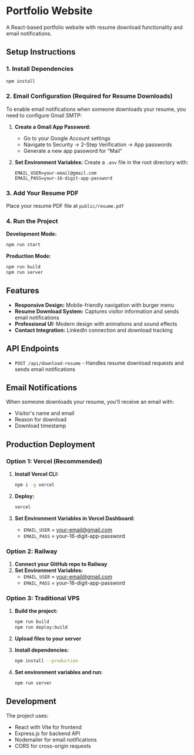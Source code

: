 # Portfolio Website

A React-based portfolio website with resume download functionality and email notifications.

<!-- Updated: Latest deployment with email notifications -->

## Setup Instructions

### 1. Install Dependencies
```bash
npm install
```

### 2. Email Configuration (Required for Resume Downloads)

To enable email notifications when someone downloads your resume, you need to configure Gmail SMTP:

1. **Create a Gmail App Password:**
   - Go to your Google Account settings
   - Navigate to Security → 2-Step Verification → App passwords
   - Generate a new app password for "Mail"

2. **Set Environment Variables:**
   Create a `.env` file in the root directory with:
   ```
   EMAIL_USER=your-email@gmail.com
   EMAIL_PASS=your-16-digit-app-password
   ```

### 3. Add Your Resume PDF
Place your resume PDF file at `public/resume.pdf`

### 4. Run the Project

**Development Mode:**
```bash
npm run start
```

**Production Mode:**
```bash
npm run build
npm run server
```

## Features

- **Responsive Design:** Mobile-friendly navigation with burger menu
- **Resume Download System:** Captures visitor information and sends email notifications
- **Professional UI:** Modern design with animations and sound effects
- **Contact Integration:** LinkedIn connection and download tracking

## API Endpoints

- `POST /api/download-resume` - Handles resume download requests and sends email notifications

## Email Notifications

When someone downloads your resume, you'll receive an email with:
- Visitor's name and email
- Reason for download
- Download timestamp

## Production Deployment

### Option 1: Vercel (Recommended)

1. **Install Vercel CLI:**
   ```bash
   npm i -g vercel
   ```

2. **Deploy:**
   ```bash
   vercel
   ```

3. **Set Environment Variables in Vercel Dashboard:**
   - `EMAIL_USER` = your-email@gmail.com
   - `EMAIL_PASS` = your-16-digit-app-password

### Option 2: Railway

1. **Connect your GitHub repo to Railway**
2. **Set Environment Variables:**
   - `EMAIL_USER` = your-email@gmail.com
   - `EMAIL_PASS` = your-16-digit-app-password

### Option 3: Traditional VPS

1. **Build the project:**
   ```bash
   npm run build
   npm run deploy:build
   ```

2. **Upload files to your server**
3. **Install dependencies:**
   ```bash
   npm install --production
   ```

4. **Set environment variables and run:**
   ```bash
   npm run server
   ```

## Development

The project uses:
- React with Vite for frontend
- Express.js for backend API
- Nodemailer for email notifications
- CORS for cross-origin requests

